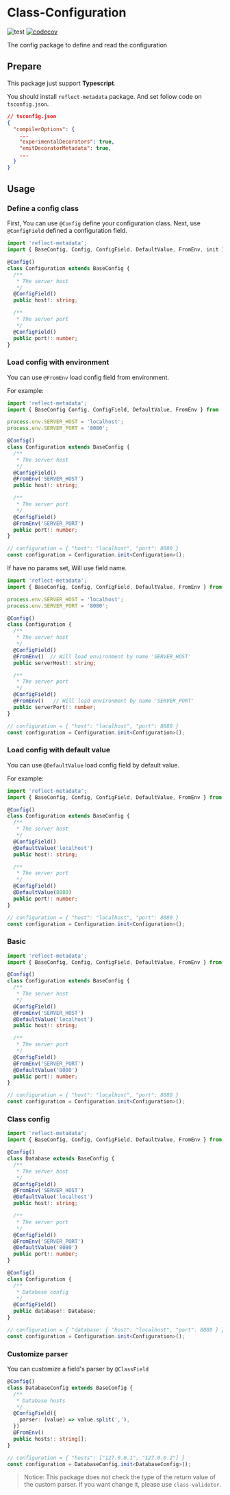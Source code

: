 # Class-Configuration

![test](https://github.com/iqiziqi/class-configuration/actions/workflows/test.yml/badge.svg)
[![codecov](https://codecov.io/gh/iqiziqi/class-configuration/branch/dev/graph/badge.svg?token=LL7I9PEF0Y)](https://codecov.io/gh/iqiziqi/class-configuration)

The config package to define and read the configuration

## Prepare

This package just support **Typescript**.

You should install `reflect-metadata` package. And set follow code on `tsconfig.json`.

```json
// tsconfig.json
{
  "compilerOptions": {
    ...
    "experimentalDecorators": true,
    "emitDecoratorMetadata": true,
    ...
  }
}
```

## Usage

### Define a config class

First, You can use `@Config` define your configuration class. Next, use `@ConfigField` defined a configuration field.

```ts
import 'reflect-metadata';
import { BaseConfig, Config, ConfigField, DefaultValue, FromEnv, init } from 'class-configuration';

@Config()
class Configuration extends BaseConfig {
  /**
   * The server host
   */
  @ConfigField()
  public host!: string;

  /**
   * The server port
   */
  @ConfigField()
  public port!: number;
}
```

### Load config with environment

You can use `@FromEnv` load config field from environment.

For example:

```ts
import 'reflect-metadata';
import { BaseConfig Config, ConfigField, DefaultValue, FromEnv } from 'class-configuration';

process.env.SERVER_HOST = 'localhost';
process.env.SERVER_PORT = '8080';

@Config()
class Configuration extends BaseConfig {
  /**
   * The server host
   */
  @ConfigField()
  @FromEnv('SERVER_HOST')
  public host!: string;

  /**
   * The server port
   */
  @ConfigField()
  @FromEnv('SERVER_PORT')
  public port!: number;
}

// configuration = { "host": "localhost", "port": 8080 }
const configuration = Configuration.init<Configuration>();
```

If have no params set, Will use field name.

```ts
import 'reflect-metadata';
import { BaseConfig, Config, ConfigField, DefaultValue, FromEnv } from 'class-configuration';

process.env.SERVER_HOST = 'localhost';
process.env.SERVER_PORT = '8080';

@Config()
class Configuration {
  /**
   * The server host
   */
  @ConfigField()
  @FromEnv()  // Will load environment by name 'SERVER_HOST'
  public serverHost!: string;

  /**
   * The server port
   */
  @ConfigField()
  @FromEnv()   // Will load environment by name 'SERVER_PORT'
  public serverPort!: number;
}

// configuration = { "host": "localhost", "port": 8080 }
const configuration = Configuration.init<Configuration>();
```

### Load config with default value

You can use `@DefaultValue` load config field by default value.

For example:

```ts
import 'reflect-metadata';
import { BaseConfig, Config, ConfigField, DefaultValue, FromEnv } from 'class-configuration';

@Config()
class Configuration extends BaseConfig {
  /**
   * The server host
   */
  @ConfigField()
  @DefaultValue('localhost')
  public host!: string;

  /**
   * The server port
   */
  @ConfigField()
  @DefaultValue(8080)
  public port!: number;
}

// configuration = { "host": "localhost", "port": 8080 }
const configuration = Configuration.init<Configuration>();
```

### Basic

```ts
import 'reflect-metadata';
import { BaseConfig, Config, ConfigField, DefaultValue, FromEnv } from 'class-configuration';

@Config()
class Configuration extends BaseConfig {
  /**
   * The server host
   */
  @ConfigField()
  @FromEnv('SERVER_HOST')
  @DefaultValue('localhost')
  public host!: string;

  /**
   * The server port
   */
  @ConfigField()
  @FromEnv('SERVER_PORT')
  @DefaultValue('8080')
  public port!: number;
}

// configuration = { "host": "localhost", "port": 8080 }
const configuration = Configuration.init<Configuration>();
```

### Class config

```ts
import 'reflect-metadata';
import { BaseConfig, Config, ConfigField, DefaultValue, FromEnv } from 'class-configuration';

@Config()
class Database extends BaseConfig {
  /**
   * The server host
   */
  @ConfigField()
  @FromEnv('SERVER_HOST')
  @DefaultValue('localhost')
  public host!: string;

  /**
   * The server port
   */
  @ConfigField()
  @FromEnv('SERVER_PORT')
  @DefaultValue('8080')
  public port!: number;
}

@Config()
class Configuration {
  /**
   * Database config
   */
  @ConfigField()
  public database!: Database;
}

// configuration = { "database: { "host": "localhost", "port": 8080 } }
const configuration = Configuration.init<Configuration>();
```

### Customize parser

You can customize a field's parser by `@ClassField`

```ts
@Config()
class DatabaseConfig extends BaseConfig {
  /**
   * Database hosts
   */
  @ConfigField({
    parser: (value) => value.split(','),
  })
  @FromEnv()
  public hosts!: string[];
}

// configuration = { "hosts": ["127.0.0.1", "127.0.0.2"] }
const configuration = DatabaseConfig.init<DatabaseConfig>();
```

> Notice: This package does not check the type of the return value of the custom parser.
> If you want change it, please use `class-validator`.
